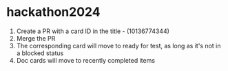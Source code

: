 # hackathon2024

 1. Create a PR with a card ID in the title - (10136774344)
 2. Merge the PR
 3. The corresponding card will move to ready for test, as long as it's not in a blocked status
 4. Doc cards will move to recently completed items
